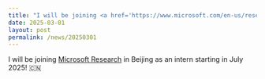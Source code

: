 ```yaml
---
title: "I will be joining <a href='https://www.microsoft.com/en-us/research/lab/microsoft-research-asia/'> Microsoft Research</a> in Beijing as an intern starting in July 2025! 🇨🇳"
date: 2025-03-01
layout: post
permalink: /news/20250301
---
```


I will be joining <a href='https://www.microsoft.com/en-us/research/lab/microsoft-research-asia/'> Microsoft Research</a> in Beijing as an intern starting in July 2025! 🇨🇳
